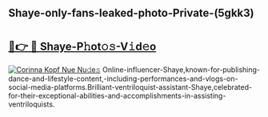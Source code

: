 ## Shaye-only-fans​-leaked-photo​-Private-(5gkk3)


# <h2><a href="https://mediaupload.pro?title=Shaye&ref=git">🔗👉 🔴 Shaye-P𝚑ot𝚘𝚜-V𝚒d𝚎o</a></h2>

[![Corinna Kopf Nue Nu𝚍e𝚜](https://i.imgur.com/0qMVB7G.gif)](https://mediaupload.pro?title=Shaye&ref=git)
Online-influencer-Shaye,known-for-publishing-dance-and-lifestyle-content,-including-performances-and-vlogs-on-social-media-platforms.Brilliant-ventriloquist-assistant-Shaye,celebrated-for-their-exceptional-abilities-and-accomplishments-in-assisting-ventriloquists.  